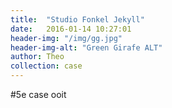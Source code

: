 ```yaml
---
title:  "Studio Fonkel Jekyll"
date:   2016-01-14 10:27:01
header-img: "/img/gg.jpg"
header-img-alt: "Green Girafe ALT"
author: Theo
collection: case
---
```

#5e case ooit